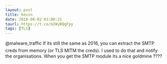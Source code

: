```yaml
---
layout: post
title: kevin
date: 2018-08-02 03:00:21
tourl: https://t.co/mJWyBQgFpy
tags: [TLS]
---
```

@malware_traffic If its still the same as 2016, you can extract the SMTP creds from memory (or TLS MITM the creds). I used to do that and notify the organisations. When you get the SMTP module its a nice goldmine ????